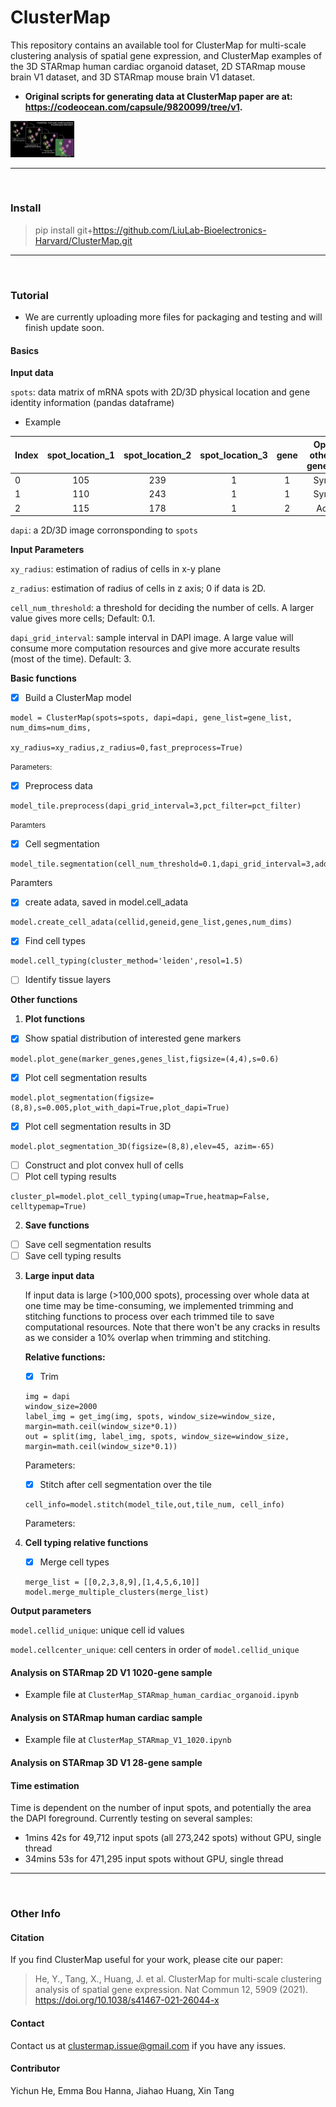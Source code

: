 # ClusterMap

This repository contains an available tool for ClusterMap for multi-scale clustering analysis of spatial gene expression, and ClusterMap examples of the 3D STARmap human cardiac organoid dataset, 2D STARmap mouse brain V1 dataset, and 3D STARmap mouse brain V1 dataset.

- **Original scripts for generating data at ClusterMap paper are at: https://codeocean.com/capsule/9820099/tree/v1.**

<img src="./datasets/FeaturedImage.jpg" alt="FeaturedImage" style="zoom:10%;" />

***

<br >

### Install

> pip install git+https://github.com/LiuLab-Bioelectronics-Harvard/ClusterMap.git

***

<br >

### Tutorial

- We are currently uploading more files for packaging and testing and will finish update soon.

#### Basics

**Input data**

`spots`: data matrix of mRNA spots with 2D/3D physical location and gene identity information (pandas dataframe)

* Example

| Index | spot_location_1 | spot_location_2 | spot_location_3 | gene | Optional other info: gene_name |
| ----- | :-------------: | :-------------: | :-------------: | :--: | :----------------------------: |
| 0     |       105       |       239       |        1        |  1   |            Syndig1l            |
| 1     |       110       |       243       |        1        |  1   |            Syndig1l            |
| 2     |       115       |       178       |        1        |  2   |             Acot13             |

`dapi`: a 2D/3D image corronsponding to `spots`



**Input Parameters**

`xy_radius`: estimation of radius of cells in x-y plane

`z_radius`: estimation of radius of cells in z axis; 0 if data is 2D.

`cell_num_threshold`:  a threshold for deciding the number of cells. A larger value gives more cells; Default: 0.1.

`dapi_grid_interval`: sample interval in DAPI image. A large value will consume more computation resources and give more accurate results (most of the time). Default: 3.



**Basic functions**

- [x] Build a ClusterMap model

```
model = ClusterMap(spots=spots, dapi=dapi, gene_list=gene_list, num_dims=num_dims,
                   xy_radius=xy_radius,z_radius=0,fast_preprocess=True)
```

<small>Parameters:</small>

- [x] Preprocess data

```
model_tile.preprocess(dapi_grid_interval=3,pct_filter=pct_filter)
```

<small>Paramters</small>

- [x] Cell segmentation

```
model_tile.segmentation(cell_num_threshold=0.1,dapi_grid_interval=3,add_dapi=True,use_genedis=True)
```

Paramters

- [x] create adata, saved in model.cell_adata

```
model.create_cell_adata(cellid,geneid,gene_list,genes,num_dims)
```

- [x] Find cell types

```
model.cell_typing(cluster_method='leiden',resol=1.5)
```



- [ ] Identify tissue layers

**Other functions**

1. **Plot functions**

- [x] Show spatial distribution of interested gene markers

```
model.plot_gene(marker_genes,genes_list,figsize=(4,4),s=0.6)
```

- [x] Plot cell segmentation results

```
model.plot_segmentation(figsize=(8,8),s=0.005,plot_with_dapi=True,plot_dapi=True)
```

- [x] Plot cell segmentation results in 3D

```
model.plot_segmentation_3D(figsize=(8,8),elev=45, azim=-65)
```

- [ ] Construct and plot convex hull of cells
- [ ] Plot cell typing results

```
cluster_pl=model.plot_cell_typing(umap=True,heatmap=False, celltypemap=True)
```



2. **Save functions**

- [ ] Save cell segmentation results
- [ ] Save cell typing results

3. **Large input data**

   If input data is large (>100,000 spots), processing over whole data at one time may be time-consuming, we implemented trimming and stitching functions to process over each trimmed tile to save computational resources. Note that there won't be any cracks in results as we consider a 10% overlap when trimming and stitching.

   **Relative functions:**  

   - [x] Trim

   ```
   img = dapi
   window_size=2000
   label_img = get_img(img, spots, window_size=window_size, margin=math.ceil(window_size*0.1))
   out = split(img, label_img, spots, window_size=window_size, margin=math.ceil(window_size*0.1))
   ```

   Parameters:

   - [x] Stitch after cell segmentation over the tile

   ```
   cell_info=model.stitch(model_tile,out,tile_num, cell_info)
   ```

   Parameters:

4. **Cell typing relative functions**

   - [x] Merge cell types

   ```
   merge_list = [[0,2,3,8,9],[1,4,5,6,10]]
   model.merge_multiple_clusters(merge_list)
   ```



**Output parameters**

`model.cellid_unique`: unique cell id values

`model.cellcenter_unique`:  cell centers in order of `model.cellid_unique`



#### Analysis on STARmap 2D V1 1020-gene sample

- Example file at `ClusterMap_STARmap_human_cardiac_organoid.ipynb`



#### Analysis on STARmap human cardiac sample

- Example file at `ClusterMap_STARmap_V1_1020.ipynb`



#### Analysis on STARmap 3D V1 28-gene sample



#### Time estimation

Time is dependent on the number of input spots, and potentially the area the DAPI foreground. Currently testing on several samples: 

- 1mins 42s for 49,712 input spots (all 273,242 spots) without GPU, single thread
- 34mins 53s for 471,295 input spots without GPU, single thread

***

<br >

### Other Info

#### Citation

If you find ClusterMap useful for your work, please cite our paper: 

> He, Y., Tang, X., Huang, J. et al. ClusterMap for multi-scale clustering analysis of spatial gene expression. Nat Commun 12, 5909 (2021). https://doi.org/10.1038/s41467-021-26044-x

#### Contact

Contact us at clustermap.issue@gmail.com if you have any issues.

#### Contributor

Yichun He, Emma Bou Hanna, Jiahao Huang, Xin Tang

